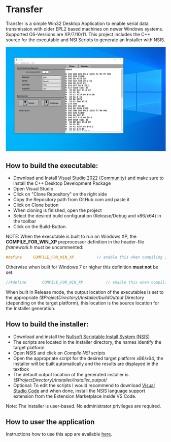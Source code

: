 # Transfer
Transfer is a simple Win32 Desktop Application to enable serial data transmission with older EPL2 based machines on newer Windows systems. Supported OS-Versions are XP/7/10/11. This project includes the C++ source for the executable and NSI Scripts to generate an Installer with NSIS.

![Transfer App User Interface](Resources/Screenshot_b.png)

## How to build the executable:

- Download and Install [Visual Studio 2022 (Community)](https://visualstudio.microsoft.com/de/downloads/) and make sure to install the C++ Desktop Development Package
- Open Visual Studio
- Click on "Clone Repository" on the right side
- Copy the Repository path from GitHub.com and paste it
- Click on Clone button
- When cloning is finished, open the project
- Select the desired build configuration (Release/Debug and x86/x64) in the toolbar
- Click on the Build-Button.

NOTE:
When the executable is built to run on Windows XP, the **COMPILE_FOR_WIN_XP** preprocessor definition in the header-file *framework.h* must be uncommented:
```C++
#define		COMPILE_FOR_WIN_XP			// enable this when compiling in legacy mode for windows xp
```
Otherwise when built for Windows 7 or higher this definition **must not** be set:
```C++
//#define		COMPILE_FOR_WIN_XP			// enable this when compiling in legacy mode for windows xp
```
When built in Release mode, the output location of the executables is set to the appropriate *($ProjectDirectory)/Installer/buildOutput* Directory (depending on the target platform), this location is the source location for the Installer generation.

## How to build the installer:

- Download and install the [Nullsoft Scriptable Install System (NSIS)](https://nsis.sourceforge.io/Download)
- The scripts are located in the Installer directory, the names identify the target platform
- Open NSIS and click on *Compile NSI scripts* 
- Open the appropriate script for the desired target platform x86/x64, the installer will be built automatically and the results are displayed in the textbox
- The default output location of the generated installer is *($ProjectDirectory)/Installer/installer_output/*
- Optional: To edit the scripts I would recommend to download [Visual Studio Code](https://code.visualstudio.com/) and when done, install the NSIS language support extension from the Extension Marketplace inside VS Code.

Note:
The installer is user-based. No administrator privileges are required.

## How to user the application

Instructions how to use this app are available [here](https://epl2-datatransmission.blogspot.com/2020/08/epl2-datenubertragung.html).

